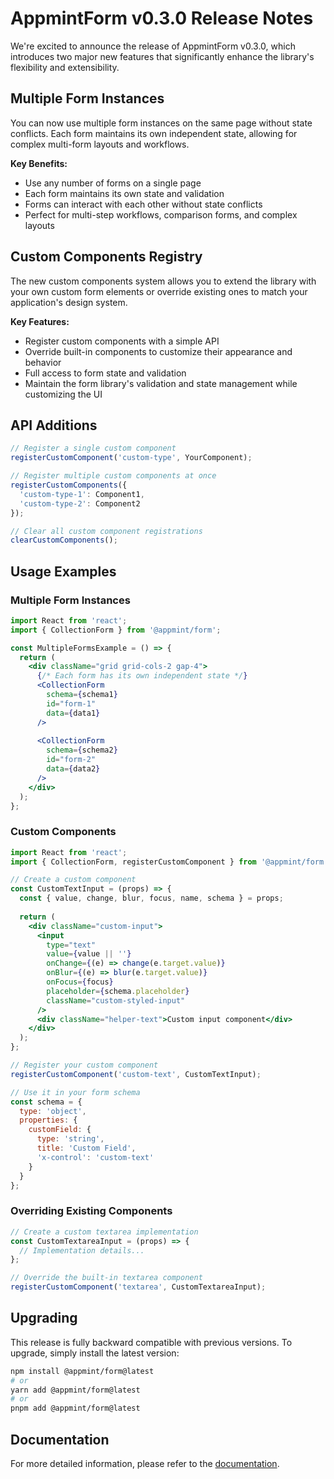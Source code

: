 # AppmintForm v0.3.0 Release Notes

We're excited to announce the release of AppmintForm v0.3.0, which introduces two major new features that significantly enhance the library's flexibility and extensibility.

## Multiple Form Instances

You can now use multiple form instances on the same page without state conflicts. Each form maintains its own independent state, allowing for complex multi-form layouts and workflows.

**Key Benefits:**

- Use any number of forms on a single page
- Each form maintains its own state and validation
- Forms can interact with each other without state conflicts
- Perfect for multi-step workflows, comparison forms, and complex layouts

## Custom Components Registry

The new custom components system allows you to extend the library with your own custom form elements or override existing ones to match your application's design system.

**Key Features:**

- Register custom components with a simple API
- Override built-in components to customize their appearance and behavior
- Full access to form state and validation
- Maintain the form library's validation and state management while customizing the UI

## API Additions

```jsx
// Register a single custom component
registerCustomComponent('custom-type', YourComponent);

// Register multiple custom components at once
registerCustomComponents({
  'custom-type-1': Component1,
  'custom-type-2': Component2
});

// Clear all custom component registrations
clearCustomComponents();
```

## Usage Examples

### Multiple Form Instances

```jsx
import React from 'react';
import { CollectionForm } from '@appmint/form';

const MultipleFormsExample = () => {
  return (
    <div className="grid grid-cols-2 gap-4">
      {/* Each form has its own independent state */}
      <CollectionForm 
        schema={schema1} 
        id="form-1"
        data={data1}
      />
      
      <CollectionForm 
        schema={schema2} 
        id="form-2"
        data={data2}
      />
    </div>
  );
};
```

### Custom Components

```jsx
import React from 'react';
import { CollectionForm, registerCustomComponent } from '@appmint/form';

// Create a custom component
const CustomTextInput = (props) => {
  const { value, change, blur, focus, name, schema } = props;
  
  return (
    <div className="custom-input">
      <input
        type="text"
        value={value || ''}
        onChange={(e) => change(e.target.value)}
        onBlur={(e) => blur(e.target.value)}
        onFocus={focus}
        placeholder={schema.placeholder}
        className="custom-styled-input"
      />
      <div className="helper-text">Custom input component</div>
    </div>
  );
};

// Register your custom component
registerCustomComponent('custom-text', CustomTextInput);

// Use it in your form schema
const schema = {
  type: 'object',
  properties: {
    customField: {
      type: 'string',
      title: 'Custom Field',
      'x-control': 'custom-text'
    }
  }
};
```

### Overriding Existing Components

```jsx
// Create a custom textarea implementation
const CustomTextareaInput = (props) => {
  // Implementation details...
};

// Override the built-in textarea component
registerCustomComponent('textarea', CustomTextareaInput);
```

## Upgrading

This release is fully backward compatible with previous versions. To upgrade, simply install the latest version:

```bash
npm install @appmint/form@latest
# or
yarn add @appmint/form@latest
# or
pnpm add @appmint/form@latest
```

## Documentation

For more detailed information, please refer to the [documentation](./DOCUMENTATION.md).

